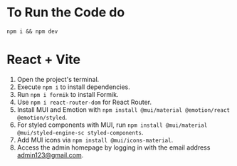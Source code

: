 # To Run the Code do 

    npm i && npm dev

    
# React + Vite

1. Open the project's terminal.
2. Execute `npm i` to install dependencies.
3. Run `npm i formik` to install Formik.
4. Use `npm i react-router-dom` for React Router.
5. Install MUI and Emotion with `npm install @mui/material @emotion/react @emotion/styled`.
6. For styled components with MUI, run `npm install @mui/material @mui/styled-engine-sc styled-components`.
7. Add MUI icons via `npm install @mui/icons-material`.
8. Access the admin homepage by logging in with the email address admin123@gmail.com.

